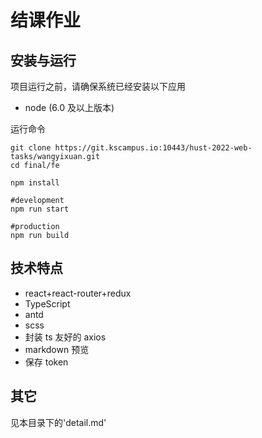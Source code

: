 # 结课作业

## 安装与运行

项目运行之前，请确保系统已经安装以下应用

- node (6.0 及以上版本)


运行命令
```
git clone https://git.kscampus.io:10443/hust-2022-web-tasks/wangyixuan.git
cd final/fe

npm install

#development
npm run start

#production
npm run build
```

## 技术特点

- react+react-router+redux
- TypeScript
- antd
- scss
- 封装 ts 友好的 axios
- markdown 预览
- 保存 token

## 其它
见本目录下的'detail.md'
